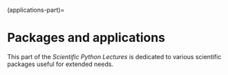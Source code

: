(applications-part)=

# Packages and applications

This part of the _Scientific Python Lectures_ is dedicated to various
scientific packages useful for extended needs.
